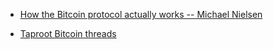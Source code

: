 - [How the Bitcoin protocol actually works -- Michael Nielsen](https://michaelnielsen.org/ddi/how-the-bitcoin-protocol-actually-works/)

- [Taproot Bitcoin threads](https://twitter.com/AaronvanW/status/1403701284495110145)
